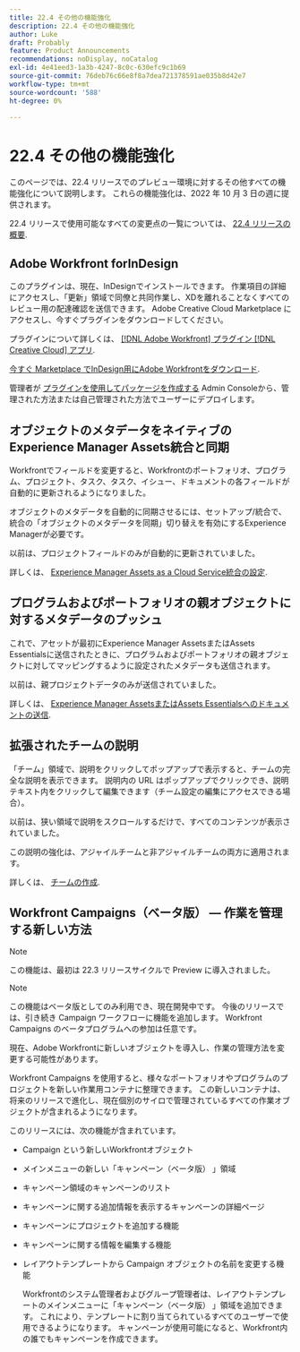 ```yaml
---
title: 22.4 その他の機能強化
description: 22.4 その他の機能強化
author: Luke
draft: Probably
feature: Product Announcements
recommendations: noDisplay, noCatalog
exl-id: 4e41eed3-1a3b-4247-8c0c-630efc9c1b69
source-git-commit: 76deb76c66e8f8a7dea721378591ae035b8d42e7
workflow-type: tm+mt
source-wordcount: '588'
ht-degree: 0%

---
```


# 22.4 その他の機能強化

このページでは、22.4 リリースでのプレビュー環境に対するその他すべての機能強化について説明します。 これらの機能強化は、2022 年 10 月 3 日の週に提供されます。

22.4 リリースで使用可能なすべての変更点の一覧については、 [22.4 リリースの概要](/help/quicksilver/product-announcements/product-releases/22.4-release-activity/22-4-release-overview.md).

## Adobe Workfront forInDesign

このプラグインは、現在、InDesignでインストールできます。 作業項目の詳細にアクセスし、「更新」領域で同僚と共同作業し、XDを離れることなくすべてのレビュー用の配達確認を送信できます。 Adobe Creative Cloud Marketplace にアクセスし、今すぐプラグインをダウンロードしてください。

プラグインについて詳しくは、 [[!DNL Adobe Workfront] プラグイン [!DNL Creative Cloud] アプリ](/help/quicksilver/workfront-integrations-and-apps/adobe-workfront-for-creative-cloud/wf-adobe-cc.md).

[今すぐ Marketplace でInDesign用にAdobe Workfrontをダウンロード](https://exchange.adobe.com/apps/cc/108938/adobe-workfront-for-indesign).

管理者が [プラグインを使用してパッケージを作成する](https://helpx.adobe.com/in/enterprise/using/manage-extensions.html) Admin Consoleから、管理された方法または自己管理された方法でユーザーにデプロイします。

## オブジェクトのメタデータをネイティブのExperience Manager Assets統合と同期

Workfrontでフィールドを変更すると、Workfrontのポートフォリオ、プログラム、プロジェクト、タスク、タスク、イシュー、ドキュメントの各フィールドが自動的に更新されるようになりました。

オブジェクトのメタデータを自動的に同期させるには、セットアップ/統合で、統合の「オブジェクトのメタデータを同期」切り替えを有効にするExperience Managerが必要です。

以前は、プロジェクトフィールドのみが自動的に更新されていました。

詳しくは、 [Experience Manager Assets as a Cloud Service統合の設定](/help/quicksilver/administration-and-setup/configure-integrations/configure-aacs-integration.md).

## プログラムおよびポートフォリオの親オブジェクトに対するメタデータのプッシュ

これで、アセットが最初にExperience Manager AssetsまたはAssets Essentialsに送信されたときに、プログラムおよびポートフォリオの親オブジェクトに対してマッピングするように設定されたメタデータも送信されます。

以前は、親プロジェクトデータのみが送信されていました。

詳しくは、 [Experience Manager AssetsまたはAssets Essentialsへのドキュメントの送信](/help/quicksilver/documents/adobe-workfront-for-experience-manager-assets-essentials/send-to-aem.md).

## 拡張されたチームの説明

「チーム」領域で、説明をクリックしてポップアップで表示すると、チームの完全な説明を表示できます。 説明内の URL はポップアップでクリックでき、説明テキスト内をクリックして編集できます（チーム設定の編集にアクセスできる場合）。

以前は、狭い領域で説明をスクロールするだけで、すべてのコンテンツが表示されていました。

この説明の強化は、アジャイルチームと非アジャイルチームの両方に適用されます。

詳しくは、 [チームの作成](/help/quicksilver/people-teams-and-groups/create-and-manage-teams/create-a-team.md).

## Workfront Campaigns（ベータ版） — 作業を管理する新しい方法

>[!NOTE]
>
>この機能は、最初は 22.3 リリースサイクルで Preview に導入されました。

>[!NOTE]
>
>この機能はベータ版としてのみ利用でき、現在開発中です。 今後のリリースでは、引き続き Campaign ワークフローに機能を追加します。 Workfront Campaigns のベータプログラムへの参加は任意です。

現在、Adobe Workfrontに新しいオブジェクトを導入し、作業の管理方法を変更する可能性があります。

Workfront Campaigns を使用すると、様々なポートフォリオやプログラムのプロジェクトを新しい作業用コンテナに整理できます。 この新しいコンテナは、将来のリリースで進化し、現在個別のサイロで管理されているすべての作業オブジェクトが含まれるようになります。

このリリースには、次の機能が含まれています。

* Campaign という新しいWorkfrontオブジェクト

* メインメニューの新しい「キャンペーン（ベータ版） 」領域

* キャンペーン領域のキャンペーンのリスト

* キャンペーンに関する追加情報を表示するキャンペーンの詳細ページ

* キャンペーンにプロジェクトを追加する機能

* キャンペーンに関する情報を編集する機能

* レイアウトテンプレートから Campaign オブジェクトの名前を変更する機能

  Workfrontのシステム管理者およびグループ管理者は、レイアウトテンプレートのメインメニューに「キャンペーン（ベータ版） 」領域を追加できます。 これにより、テンプレートに割り当てられているすべてのユーザーで使用できるようになります。 キャンペーンが使用可能になると、Workfront内の誰でもキャンペーンを作成できます。


